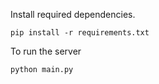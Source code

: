 
Install required dependencies.

```shell
pip install -r requirements.txt
```

To run the server 

```shell
python main.py
```